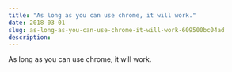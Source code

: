 ```yaml
---
title: "As long as you can use chrome, it will work."
date: 2018-03-01
slug: as-long-as-you-can-use-chrome-it-will-work-609500bc04ad
description:
---
```


As long as you can use chrome, it will work.

